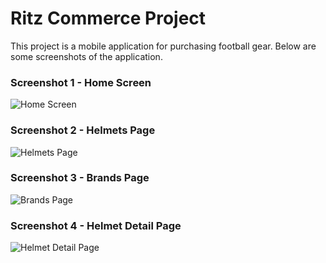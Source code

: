# Ritz Commerce Project

This project is a mobile application for purchasing football gear. Below are some screenshots of the application.

### Screenshot 1 - Home Screen
![Home Screen](https://github.com/MonicaKennedy92/RitzCommerce/blob/main/Simulator%20Screenshot%20-%20iPhone%2015%20-%202024-09-27%20at%2022.44.01.png)

### Screenshot 2 - Helmets Page
![Helmets Page](https://github.com/MonicaKennedy92/RitzCommerce/blob/main/Simulator%20Screenshot%20-%20iPhone%2015%20-%202024-09-27%20at%2022.44.09.png)

### Screenshot 3 - Brands Page
![Brands Page](https://github.com/MonicaKennedy92/RitzCommerce/blob/main/Simulator%20Screenshot%20-%20iPhone%2015%20-%202024-09-27%20at%2022.56.09.png)

### Screenshot 4 - Helmet Detail Page
![Helmet Detail Page](https://github.com/MonicaKennedy92/RitzCommerce/blob/main/Simulator%20Screenshot%20-%20iPhone%2015%20-%202024-09-27%20at%2022.44.22.png)
